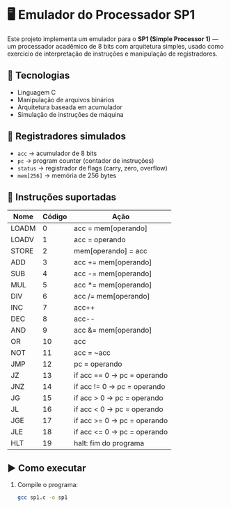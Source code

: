 # 🖥️ Emulador do Processador SP1

Este projeto implementa um emulador para o **SP1 (Simple Processor 1)** — um processador acadêmico de 8 bits com arquitetura simples, usado como exercício de interpretação de instruções e manipulação de registradores.

## 🔧 Tecnologias

- Linguagem C
- Manipulação de arquivos binários
- Arquitetura baseada em acumulador
- Simulação de instruções de máquina

## 🧠 Registradores simulados

- `acc` → acumulador de 8 bits
- `pc` → program counter (contador de instruções)
- `status` → registrador de flags (carry, zero, overflow)
- `mem[256]` → memória de 256 bytes

## 🧾 Instruções suportadas

| Nome  | Código | Ação                                   |
|-------|--------|----------------------------------------|
| LOADM | 0      | acc = mem[operando]                    |
| LOADV | 1      | acc = operando                         |
| STORE | 2      | mem[operando] = acc                    |
| ADD   | 3      | acc += mem[operando]                   |
| SUB   | 4      | acc -= mem[operando]                   |
| MUL   | 5      | acc *= mem[operando]                   |
| DIV   | 6      | acc /= mem[operando]                   |
| INC   | 7      | acc++                                  |
| DEC   | 8      | acc--                                  |
| AND   | 9      | acc &= mem[operando]                   |
| OR    | 10     | acc |= mem[operando]                   |
| NOT   | 11     | acc = ~acc                             |
| JMP   | 12     | pc = operando                          |
| JZ    | 13     | if acc == 0 → pc = operando            |
| JNZ   | 14     | if acc != 0 → pc = operando            |
| JG    | 15     | if acc > 0 → pc = operando             |
| JL    | 16     | if acc < 0 → pc = operando             |
| JGE   | 17     | if acc >= 0 → pc = operando            |
| JLE   | 18     | if acc <= 0 → pc = operando            |
| HLT   | 19     | halt: fim do programa                  |

## ▶️ Como executar

1. Compile o programa:
   ```bash
   gcc sp1.c -o sp1
